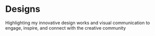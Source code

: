 # Designs
Highlighting my innovative design works and visual communication to engage, inspire, and connect with the creative community

